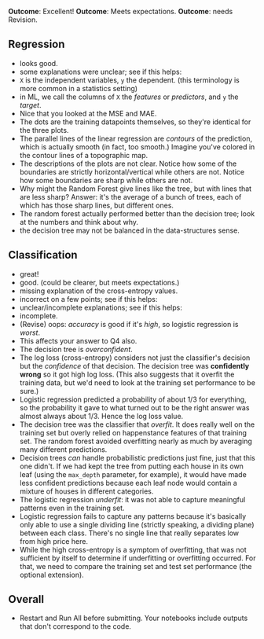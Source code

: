 **Outcome**: Excellent!
**Outcome**: Meets expectations.
**Outcome**: needs Revision.

## Regression

- looks good.
- some explanations were unclear; see if this helps:
- `X` is the independent variables, `y` the dependent. (this terminology is more common in a statistics setting)
- in ML, we call the columns of `X` the *features* or *predictors*, and `y` the *target*.
- Nice that you looked at the MSE and MAE.
- The dots are the training datapoints themselves, so they're identical for the three plots.
- The parallel lines of the linear regression are *contours* of the prediction, which is actually smooth (in fact, too smooth.) Imagine you've colored in the contour lines of a topographic map.
- The descriptions of the plots are not clear. Notice how some of the boundaries are strictly horizontal/vertical while others are not. Notice how some boundaries are sharp while others are not.
- Why might the Random Forest give lines like the tree, but with lines that are less sharp? Answer: it's the average of a bunch of trees, each of which has those sharp lines, but different ones.
- The random forest actually performed better than the decision tree; look at the numbers and think about why.
- the decision tree may not be balanced in the data-structures sense.

## Classification

- great!
- good. (could be clearer, but meets expectations.)
- missing explanation of the cross-entropy values.
- incorrect on a few points; see if this helps:
- unclear/incomplete explanations; see if this helps:
- incomplete.
- (Revise) oops: *accuracy* is good if it's *high*, so logistic regression is *worst*.
- This affects your answer to Q4 also.
- The decision tree is *overconfident*.
- The log loss (cross-entropy) considers not just the classifier's decision but the *confidence* of that decision. The decision tree was **confidently wrong** so it got high log loss. (This also suggests that it overfit the training data, but we'd need to look at the training set performance to be sure.)
- Logistic regression predicted a probability of about 1/3 for everything, so the probability it gave to what turned out to be the right answer was almost always about 1/3. Hence the log loss value.
- The decision tree was the classifier that *overfit*. It does really well on the training set but overly relied on happenstance features of that training set. The random forest avoided overfitting nearly as much by averaging many different predictions.
- Decision trees *can* handle probabilistic predictions just fine, just that this one didn't. If we had kept the tree from putting each house in its own leaf (using the `max_depth` parameter, for example), it would have made less confident predictions because each leaf node would contain a mixture of houses in different categories.
- The logistic regression *underfit*: it was not able to capture meaningful patterns even in the training set.
- Logistic regression fails to capture any patterns because it's basically only able to use a single dividing line (strictly speaking, a dividing plane) between each class. There's no single line that really separates low from high price here.
- While the high cross-entropy is a symptom of overfitting, that was not sufficient by itself to determine if underfitting or overfitting occurred. For that, we need to compare the training set and test set performance (the optional extension).

## Overall

- Restart and Run All before submitting. Your notebooks include outputs that don't correspond to the code.
